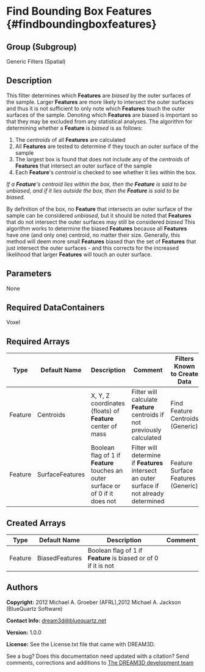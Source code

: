 Find Bounding Box Features {#findboundingboxfeatures}
=============

## Group (Subgroup) ##
Generic Filters (Spatial)

## Description ##
This filter determines which **Features** are _biased_ by the outer surfaces of the sample. Larger **Features** are more likely to intersect the outer surfaces and thus it is not sufficient to only note which **Features** touch the outer surfaces of the sample.
Denoting which **Features** are biased is important so that they may be excluded from any statistical analyses.
The algorithm for determining whether a **Feature** is _biased_ is as follows:

1. The _centroids_ of all **Features** are calculated
2. All **Features** are tested to determine if they touch an outer surface of the sample
3. The largest box is found that does not include any of the _centroids_ of **Features** that intersect an outer surface of the sample
4. Each **Feature**'s _centroid_ is checked to see whether it lies within the box.

*If a **Feature**'s _centroid_ lies within the box, then the **Feature** is said to be _unbiased_, and if it lies outside the box, then the **Feature** is said to be _biased_.*

By definition of the box, no **Feature** that intersects an outer surface of the sample can be considered _unbiased_, but it should be noted that **Features** that do not intersect the outer surfaces may still be considered _biased_
This algorithm works to determine the biased **Features** because all **Features** have one (and only one) centroid, no matter their size. Generally, this method will deem more small **Features** biased than the set of **Features** that just intersect the outer surfaces - and this corrects for the increased likelihood that larger **Features** will touch an outer surface.

## Parameters ##
None

## Required DataContainers ##
Voxel

## Required Arrays ##

| Type | Default Name | Description | Comment | Filters Known to Create Data |
|------|--------------|-------------|---------|-----|
| Feature | Centroids | X, Y, Z coordinates (floats) of **Feature** center of mass | Filter will calculate **Feature** centroids if not previously calculated | Find Feature Centroids (Generic) |
| Feature | SurfaceFeatures | Boolean flag of 1 if **Feature** touches an outer surface or of 0 if it does not | Filter will determine if **Features** intersect an outer surface if not already determined | Feature Surface Features (Generic) |

## Created Arrays ##

| Type | Default Name | Description | Comment |
|------|--------------|-------------|---------|
| Feature | BiasedFeatures | Boolean flag of 1 if **Feature** is biased or of 0 if it is not | |

## Authors ##

**Copyright:** 2012 Michael A. Groeber (AFRL),2012 Michael A. Jackson (BlueQuartz Software)

**Contact Info:** dream3d@bluequartz.net

**Version:** 1.0.0

**License:**  See the License.txt file that came with DREAM3D.




See a bug? Does this documentation need updated with a citation? Send comments, corrections and additions to [The DREAM3D development team](mailto:dream3d@bluequartz.net?subject=Documentation%20Correction)

